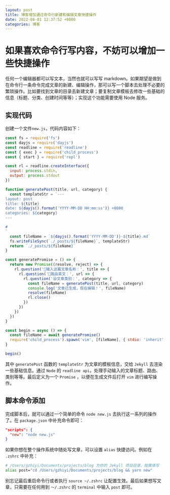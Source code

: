 ```yaml
---
layout: post
title: 博客增加通过命令行新建和编辑文章快捷操作
date: 2022-08-01 12:37:52 +0800
categories: 博客
---
```


# 如果喜欢命令行写内容，不妨可以增加一些快捷操作

任何一个编辑器都可以写文本，当然也就可以写写 markdown。如果期望是做到在命令行一条命令完成文章的新建、编辑操作，那可以写一个脚本去处理不必要的繁琐操作。比如要找到文章的目录去新建文章；要复制文章模板去修改一些基础的信息（标题、分类、创建时间等等）；实现这个功能需要使用 Node 服务。

## 实现代码

创建一个文件`new.js`，代码内容如下：

```js
const fs = require('fs')
const dayjs = require('dayjs')
const readline = require('readline')
const { exec } = require('child_process')
const { start } = require('repl')

const rl = readline.createInterface({
  input: process.stdin,
  output: process.stdout
})

function generatePost(title, url, category) {
  const templateStr = `---
layout: post
title: ${title}
date: ${dayjs().format('YYYY-MM-DD HH:mm:ss')} +0800
categories: ${category}
---

# 
`
  const fileName = `${dayjs().format('YYYY-MM-DD')}-${title}.md`
  fs.writeFileSync(`./_posts/${fileName}`, templateStr)
  return `./_posts/${fileName}`
}

const generatePromise = () => {
  return new Promise((resolve, reject) => {
    rl.question('🤔输入这篇文章名称：', title => {
      rl.question('🐼路由英文：', url => {
        rl.question('😪文章类别：', category => {
          const fileName = generatePost(title, url, category)
          console.log('文章已生成，现在编辑！', fileName)
          resolve(fileName)
          rl.close()
        })
      })
    })
  })
}

const begin = async () => {
  const fileName = await generatePromise()
  require('child_process').spawn('vim', [fileName], { stdio: 'inherit' })
}

begin()
```

其中 `generatePost` 函数的 `templateStr` 为文章的模板信息，交给 `Jekyll` 去渲染一些基础信息。通过 `Node` 的 `readline api`，处理手动输入的文章标题、路由、类别等等。最后定义为一个 `Promise` ，以便在生成文件后打开 `vim` 进行编写操作。

## 脚本命令添加

完成脚本后，就可以通过一个简单的命令 `node new.js` 去执行这一系列的操作了。在 `package.json` 中补充命令即可：

```json
"scripts": {
  "new": "node new.js"
}
```

如果你想在整个操作系统中随处写文章，可以设置 `alias` 快捷访问。例如在 `.zshrc` 中补充：

```bash
# /Users/gzhiyi/Documents/projects/blog 为你的 Jekyll 项目目录，按需填写
alias post="cd /Users/gzhiyi/Documents/projects/blog && yarn new"
``` 

别忘记最后重启命令行或者执行 `source ~/.zshrc` 让配置生效。最后如果想写文章，只需要在任何用到 `～/.zshrc` 的 `terminal` 中输入 `post` 即可。
